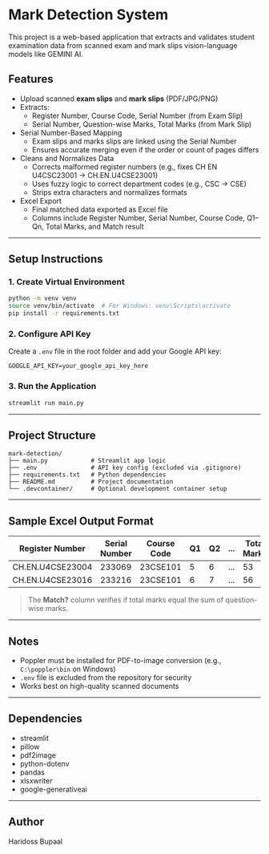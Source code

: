 # Mark Detection System

This project is a web-based application that extracts and validates student examination data from scanned exam and mark slips vision-language models like GEMINI AI.

## Features

* Upload scanned **exam slips** and **mark slips** (PDF/JPG/PNG)
* Extracts:
  * Register Number, Course Code, Serial Number (from Exam Slip)
  * Serial Number, Question-wise Marks, Total Marks (from Mark Slip)
* Serial Number-Based Mapping
  * Exam slips and marks slips are linked using the Serial Number
  * Ensures accurate merging even if the order or count of pages differs
* Cleans and Normalizes Data
  * Corrects malformed register numbers (e.g., fixes CH EN U4CSC23001 → CH.EN.U4CSE23001)
  * Uses fuzzy logic to correct department codes (e.g., CSC → CSE)
  * Strips extra characters and normalizes formats
* Excel Export
  *  Final matched data exported as Excel file
  *  Columns include Register Number, Serial Number, Course Code, Q1–Qn, Total Marks, and Match result

---

## Setup Instructions

### 1. Create Virtual Environment

```bash
python -m venv venv
source venv/bin/activate  # For Windows: venv\Scripts\activate
pip install -r requirements.txt
```

### 2. Configure API Key

Create a `.env` file in the root folder and add your Google API key:

```
GOOGLE_API_KEY=your_google_api_key_here
```

### 3. Run the Application

```bash
streamlit run main.py
```

---

## Project Structure

```
mark-detection/
├── main.py            # Streamlit app logic
├── .env               # API key config (excluded via .gitignore)
├── requirements.txt   # Python dependencies
├── README.md          # Project documentation
└── .devcontainer/     # Optional development container setup
```

---

## Sample Excel Output Format

| Register Number  | Serial Number | Course Code | Q1 | Q2 | ... | Total Marks | Match? |
| ---------------- | ------------- | ----------- | -- | -- | --- | ----------- | ------ |
| CH.EN.U4CSE23004 | 233069        | 23CSE101    | 5  | 6  | ... | 53          | ✅      |
| CH.EN.U4CSE23016 | 233216        | 23CSE101    | 6  | 7  | ... | 56          | ✅      |

> The **Match?** column verifies if total marks equal the sum of question-wise marks.

---

## Notes

* Poppler must be installed for PDF-to-image conversion
  (e.g., `C:\poppler\bin` on Windows)
* `.env` file is excluded from the repository for security
* Works best on high-quality scanned documents

---

## Dependencies

* streamlit
* pillow
* pdf2image
* python-dotenv
* pandas
* xlsxwriter
* google-generativeai

---

## Author

Haridoss Bupaal


